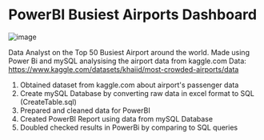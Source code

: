 # PowerBI Busiest Airports Dashboard
![image](https://github.com/MarkoWONG/AirportsPowerBi/assets/79550698/c544cd29-a3e4-4a2f-b759-a54bd1ad3a5f)

Data Analyst on the Top 50 Busiest Airport around the world.
Made using Power Bi and mySQL analysising the airport data from kaggle.com
Data: https://www.kaggle.com/datasets/khaiid/most-crowded-airports/data

1. Obtained dataset from kaggle.com about airport's passenger data
2. Create mySQL Database by converting raw data in excel format to SQL (CreateTable.sql)
3. Prepared and cleaned data for PowerBI
4. Created PowerBI Report using data from mySQL Database
5. Doubled checked results in PowerBi by comparing to SQL queries
